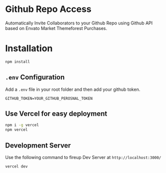# Github Repo Access

Automatically Invite Collaborators to your Github Repo using Github API based on Envato Market Themeforest Purchases.

# Installation

```bash
npm install
```

## `.env` Configuration

Add a `.env` file in your root folder and then add your github token.

```
GITHUB_TOKEN=YOUR_GITHUB_PEROSNAL_TOKEN
```

## Use Vercel for easy deployment

```bash
npm i -g vercel
npm vercel
```

## Development Server

Use the following command to fireup Dev Server at `http://localhost:3000/`

```bash
vercel dev
```
